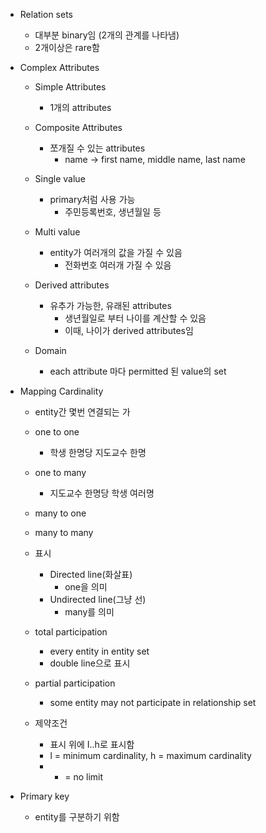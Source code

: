 - Relation sets
	- 대부분 binary임 (2개의 관계를 나타냄)
	- 2개이상은 rare함
- Complex Attributes
	- Simple Attributes
		- 1개의 attributes
	- Composite Attributes
		- 쪼개질 수 있는 attributes
			- name -> first name, middle name, last name
	
	- Single value
		- primary처럼 사용 가능
			- 주민등록번호, 생년월일 등
	- Multi value
		- entity가 여러개의 값을 가질 수 있음
			- 전화번호 여러개 가질 수 있음
	
	- Derived attributes
		- 유추가 가능한, 유래된 attributes
			- 생년월일로 부터 나이를 계산할 수 있음
			- 이때, 나이가 derived attributes임
	
	- Domain
		- each attribute 마다 permitted 된 value의 set

- Mapping Cardinality
	- entity간 몇번 연결되는 가
	
	- one to one
		- 학생 한명당 지도교수 한명
	- one to many
		- 지도교수 한명당 학생 여러명
	- many to one
	- many to many

	- 표시
		- Directed line(화살표)
			- one을 의미
		- Undirected line(그냥 선)
			- many를 의미
	
	- total participation
		- every entity in entity set
		- double line으로 표시
	- partial participation
		- some entity may not participate in relationship set
	
	- 제약조건
		- 표시 위에 I..h로 표시함
		- l = minimum cardinality, h = maximum cardinality
		- * = no limit

- Primary key
	- entity를 구분하기 위함
